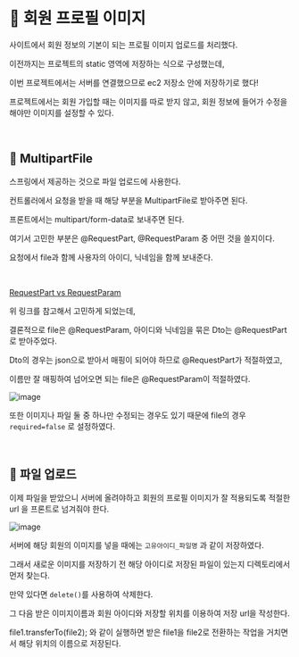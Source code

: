 # :construction_worker: 회원 프로필 이미지

사이트에서 회원 정보의 기본이 되는 프로필 이미지 업로드를 처리했다.

이전까지는 프로젝트의 static 영역에 저장하는 식으로 구성했는데, 

이번 프로젝트에서는 서버를 연결했으므로 ec2 저장소 안에 저장하기로 했다!

프로젝트에서는 회원 가입할 때는 이미지를 따로 받지 않고, 회원 정보에 들어가 수정을 해야만 이미지를 설정할 수 있다.

<br>

## :bug: MultipartFile

스프링에서 제공하는 것으로 파일 업로드에 사용한다.

컨트롤러에서 요청을 받을 때 해당 부분을 MultipartFile로 받아주면 된다.

프론트에서는 multipart/form-data로 보내주면 된다.


여기서 고민한 부분은 @RequestPart, @RequestParam 중 어떤 것을 쓸지이다.

요청에서 file과 함께 사용자의 아이디, 닉네임을 함께 보내준다.

<br>

[RequestPart vs RequestParam](https://somuchthings.tistory.com/160?category=983431)

위 링크를 참고해서 고민하게 되었는데,

결론적으로 file은 @RequestParam, 아이디와 닉네임을 묶은 Dto는 @RequestPart로 받아주었다.

Dto의 경우는 json으로 받아서 매핑이 되어야 하므로 @RequestPart가 적절하였고,

이름만 잘 매핑하여 넘어오면 되는 file은 @RequestParam이 적절하였다.

![image](https://user-images.githubusercontent.com/81286029/218883863-bed55b1e-9958-4ab7-8b80-afb47351a446.png)

또한 이미지나 파일 둘 중 하나만 수정되는 경우도 있기 때문에 file의 경우 `required=false` 로 설정하였다.


<br>

## :art: 파일 업로드

이제 파일을 받았으니 서버에 올려야하고 회원의 프로필 이미지가 잘 적용되도록 적절한 url 을 프론트로 넘겨줘야 한다.

![image](https://user-images.githubusercontent.com/81286029/218884256-eb942e37-4bba-46f3-812c-8a18b53828b8.png)

서버에 해당 회원의 이미지를 넣을 때에는 `고유아이디_파일명` 과 같이 저장하였다.

그래서 새로운 이미지를 저장하기 전 해당 아이디로 저장된 파일이 있는지 디렉토리에서 먼저 찾는다.

만약 있다면 `delete()`를 사용하여 삭제한다.

그 다음 받은 이미지이름과 회원 아이디와 저장할 위치를 이용하여 저장 url을 작성한다.

file1.transferTo(file2); 와 같이 실행하면 받은 file1을 file2로 전환하는 작업을 거치면서 해당 위치의 이름으로 저장된다.




